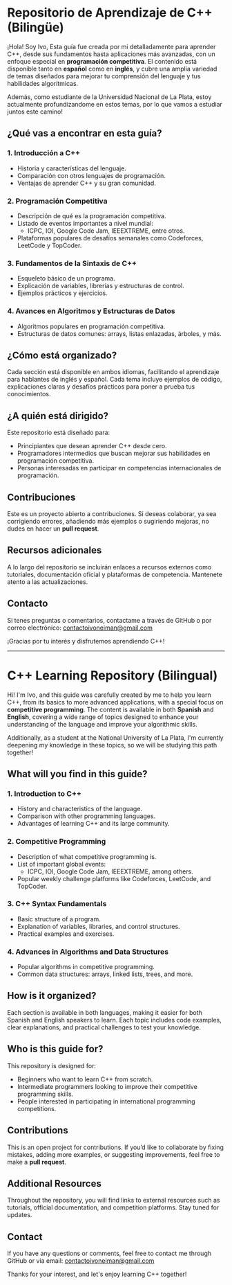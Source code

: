 # Repositorio de Aprendizaje de C++ (Bilingüe)

¡Hola! Soy Ivo, Esta guía fue creada por mi detalladamente para aprender C++, desde sus fundamentos hasta aplicaciones más avanzadas, con un enfoque especial en **programación competitiva**. El contenido está disponible tanto en **español** como en **inglés**, y cubre una amplia variedad de temas diseñados para mejorar tu comprensión del lenguaje y tus habilidades algorítmicas.

Además, como estudiante de la Universidad Nacional de La Plata, estoy actualmente profundizandome en estos temas, por lo que vamos a estudiar juntos este camino!

## ¿Qué vas a encontrar en esta guía?

### 1. Introducción a C++
- Historia y características del lenguaje.
- Comparación con otros lenguajes de programación.
- Ventajas de aprender C++ y su gran comunidad.

### 2. Programación Competitiva
- Descripción de qué es la programación competitiva.
- Listado de eventos importantes a nivel mundial:
  - ICPC, IOI, Google Code Jam, IEEEXTREME, entre otros.
- Plataformas populares de desafíos semanales como Codeforces, LeetCode y TopCoder.

### 3. Fundamentos de la Sintaxis de C++
- Esqueleto básico de un programa.
- Explicación de variables, librerías y estructuras de control.
- Ejemplos prácticos y ejercicios.

### 4. Avances en Algoritmos y Estructuras de Datos
- Algoritmos populares en programación competitiva.
- Estructuras de datos comunes: arrays, listas enlazadas, árboles, y más.

## ¿Cómo está organizado?
Cada sección está disponible en ambos idiomas, facilitando el aprendizaje para hablantes de inglés y español. Cada tema incluye ejemplos de código, explicaciones claras y desafíos prácticos para poner a prueba tus conocimientos.

## ¿A quién está dirigido?
Este repositorio está diseñado para:
- Principiantes que desean aprender C++ desde cero.
- Programadores intermedios que buscan mejorar sus habilidades en programación competitiva.
- Personas interesadas en participar en competencias internacionales de programación.

## Contribuciones
Este es un proyecto abierto a contribuciones. Si deseas colaborar, ya sea corrigiendo errores, añadiendo más ejemplos o sugiriendo mejoras, no dudes en hacer un **pull request**.

## Recursos adicionales
A lo largo del repositorio se incluirán enlaces a recursos externos como tutoriales, documentación oficial y plataformas de competencia. Mantenete atento a las actualizaciones.

## Contacto
Si tenes preguntas o comentarios, contactame a través de GitHub o por correo electrónico: contactoivoneiman@gmail.com

¡Gracias por tu interés y disfrutemos aprendiendo C++!

---


# C++ Learning Repository (Bilingual)

Hi! I'm Ivo, and this guide was carefully created by me to help you learn C++, from its basics to more advanced applications, with a special focus on **competitive programming**. The content is available in both **Spanish** and **English**, covering a wide range of topics designed to enhance your understanding of the language and improve your algorithmic skills.

Additionally, as a student at the National University of La Plata, I'm currently deepening my knowledge in these topics, so we will be studying this path together!

## What will you find in this guide?
### 1. Introduction to C++
- History and characteristics of the language.
- Comparison with other programming languages.
- Advantages of learning C++ and its large community.

### 2. Competitive Programming
- Description of what competitive programming is.
- List of important global events:
  - ICPC, IOI, Google Code Jam, IEEEXTREME, among others.
- Popular weekly challenge platforms like Codeforces, LeetCode, and TopCoder.

### 3. C++ Syntax Fundamentals
- Basic structure of a program.
- Explanation of variables, libraries, and control structures.
- Practical examples and exercises.

### 4. Advances in Algorithms and Data Structures
- Popular algorithms in competitive programming.
- Common data structures: arrays, linked lists, trees, and more.

## How is it organized?
Each section is available in both languages, making it easier for both Spanish and English speakers to learn. Each topic includes code examples, clear explanations, and practical challenges to test your knowledge.

## Who is this guide for?
This repository is designed for:
- Beginners who want to learn C++ from scratch.
- Intermediate programmers looking to improve their competitive programming skills.
- People interested in participating in international programming competitions.

## Contributions
This is an open project for contributions. If you’d like to collaborate by fixing mistakes, adding more examples, or suggesting improvements, feel free to make a **pull request**.

## Additional Resources
Throughout the repository, you will find links to external resources such as tutorials, official documentation, and competition platforms. Stay tuned for updates.

## Contact
If you have any questions or comments, feel free to contact me through GitHub or via email: contactoivoneiman@gmail.com

Thanks for your interest, and let's enjoy learning C++ together!
